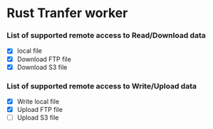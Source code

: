 # Rust Tranfer worker

### List of supported remote access to Read/Download data

- [x] local file
- [x] Download FTP file
- [x] Download S3 file

### List of supported remote access to Write/Upload data

- [x] Write local file
- [x] Upload FTP file
- [ ] Upload S3 file
